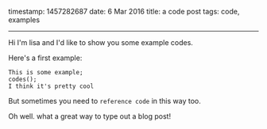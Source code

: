 timestamp: 1457282687
date: 6 Mar 2016
title: a code post
tags: code, examples

---

Hi I'm lisa and I'd like to show you some example codes.

Here's a first example:

    This is some example; 
    codes();
    I think it's pretty cool

But sometimes you need to `reference code` in this way too.

Oh well. what a great way to type out a blog post!
